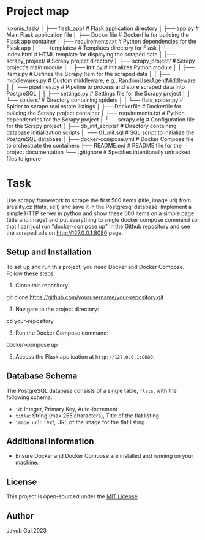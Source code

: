 # Project map
luxonis_task/
│
├── flask_app/                    # Flask application directory
│   ├── app.py                    # Main Flask application file
│   ├── Dockerfile                # Dockerfile for building the Flask app container
│   ├── requirements.txt          # Python dependencies for the Flask app
│   └── templates/                # Templates directory for Flask
│       └── index.html            # HTML template for displaying the scraped data
│
├── scrapy_project/               # Scrapy project directory
│   ├── scrapy_project/           # Scrapy project's main module
│   │   ├── __init__.py           # Initializes Python module
│   │   ├── items.py              # Defines the Scrapy Item for the scraped data
│   │   ├── middlewares.py        # Custom middleware, e.g., RandomUserAgentMiddleware
│   │   ├── pipelines.py          # Pipeline to process and store scraped data into PostgreSQL
│   │   ├── settings.py           # Settings file for the Scrapy project
│   │   └── spiders/              # Directory containing spiders
│   │       └── flats_spider.py   # Spider to scrape real estate listings
│   ├── Dockerfile                # Dockerfile for building the Scrapy project container
│   ├── requirements.txt          # Python dependencies for the Scrapy project
│   └── scrapy.cfg                # Configuration file for the Scrapy project
│
├── db_init_scripts/              # Directory containing database initialization scripts
│   └── 01_init.sql               # SQL script to initialize the PostgreSQL database
│
├── docker-compose.yml            # Docker Compose file to orchestrate the containers
├── README.md                     # README file for the project documentation
└── .gitignore                    # Specifies intentionally untracked files to ignore

# Task
Use scrapy framework to scrape the first 500 items (title, image url) from sreality.cz (flats, sell) and 
save it in the Postgresql database. Implement a simple HTTP server in python and show these 500 items on a 
simple page (title and image) and put everything to single docker compose command so that I can just run 
"docker-compose up" in the Github repository and see the scraped ads on http://127.0.0.1:8080 page.

## Setup and Installation
To set up and run this project, you need Docker and Docker Compose. Follow these steps:

1. Clone this repository:
   
git clone https://github.com/yourusername/your-repository.git

3. Navigate to the project directory:
   
cd your-repository

3. Run the Docker Compose command:
   
docker-compose up

5. Access the Flask application at `http://127.0.0.1:8080`.

## Database Schema
The PostgreSQL database consists of a single table, `flats`, with the following schema:
- `id`: Integer, Primary Key, Auto-increment
- `title`: String (max 255 characters), Title of the flat listing
- `image_url`: Text, URL of the image for the flat listing

## Additional Information
- Ensure Docker and Docker Compose are installed and running on your machine.

## License
This project is open-sourced under the [MIT License](LICENSE).

## Author
Jakub Gál,2023
